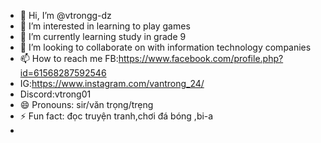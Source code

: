 - 👋 Hi, I’m @vtrongg-dz
- 👀 I’m interested in learning to play games
- 🌱 I’m currently learning study in grade 9
- 💞️ I’m looking to collaborate on with information technology companies
- 📫 How to reach me FB:https://www.facebook.com/profile.php?id=61568287592546
- IG:https://www.instagram.com/vantrong_24/
- Discord:vtrong01
- 😄 Pronouns: sir/văn trọng/trẹng
- ⚡ Fun fact: đọc truyện tranh,chơi đá bóng ,bi-a
- 

<!---
vtrongg-dz/vtrongg-dz is a ✨ special ✨ repository because its `README.md` (this file) appears on your GitHub profile.
You can click the Preview link to take a look at your changes.
--->
